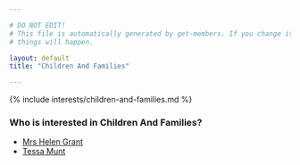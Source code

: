 ```yaml
---

# DO NOT EDIT!
# This file is automatically generated by get-members. If you change it, bad
# things will happen.

layout: default
title: "Children And Families"

---
```


{% include interests/children-and-families.md %}

### Who is interested in Children And Families?


* [Mrs Helen Grant](members/mrs-helen-grant.html)
* [Tessa Munt](members/tessa-munt.html)
